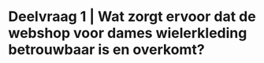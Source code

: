 # Deelvraag 1 \| Wat zorgt ervoor dat de webshop voor dames wielerkleding betrouwbaar is en overkomt?

